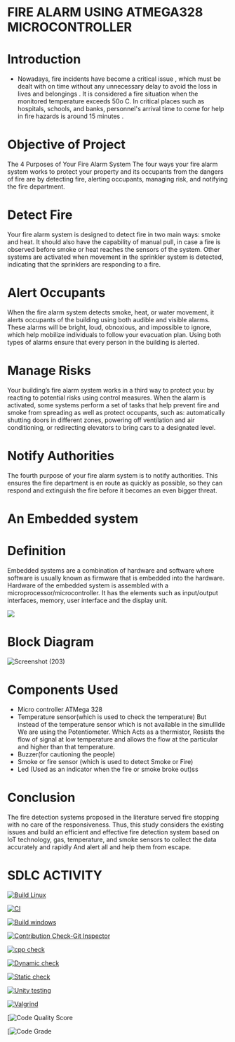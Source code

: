 # FIRE ALARM USING ATMEGA328 MICROCONTROLLER

# Introduction
* Nowadays, fire incidents have become a critical issue , which must be dealt with on time without any unnecessary delay to avoid the loss in lives and belongings . It is considered a fire situation when the monitored temperature exceeds 50o C. In critical places such as hospitals, schools, and banks, personnel's arrival time to come for help in fire hazards is around 15 minutes .

# Objective of Project
The 4 Purposes of Your Fire Alarm System
The four ways your fire alarm system works to protect your property and its occupants from the dangers of fire are by detecting fire, alerting occupants, managing risk, and notifying the fire department.

#  Detect Fire
Your fire alarm system is designed to detect fire in two main ways: smoke and heat. It should also have the capability of manual pull, in case a fire is observed before smoke or heat reaches the sensors of the system. Other systems are activated when movement in the sprinkler system is detected, indicating that the sprinklers are responding to a fire. 

#  Alert Occupants
When the fire alarm system detects smoke, heat, or water movement, it alerts occupants of the building using both audible and visible alarms. These alarms will be bright, loud, obnoxious, and impossible to ignore, which help mobilize individuals to follow your evacuation plan. Using both types of alarms ensure that every person in the building is alerted.

# Manage Risks
Your building’s fire alarm system works in a third way to protect you: by reacting to potential risks using control measures. When the alarm is activated, some systems perform a set of tasks that help prevent fire and smoke from spreading as well as protect occupants, such as: automatically shutting doors in different zones, powering off ventilation and air conditioning, or redirecting elevators to bring cars to a designated level.

# Notify Authorities
The fourth purpose of your fire alarm system is to notify authorities. This ensures the fire department is en route as quickly as possible, so they can respond and extinguish the fire before it becomes an even bigger threat. 

# An Embedded system
# Definition
 Embedded systems are a combination of hardware and software where software is usually known as firmware that is embedded into the hardware. Hardware of the embedded system is assembled with a microprocessor/microcontroller. It has the elements such as input/output interfaces, memory, user interface and the display unit.  
 
![](https://www.elprocus.com/wp-content/uploads/2016/10/Embedded-System-Block-Diagram.png)
#  Block Diagram
![Screenshot (203)](https://user-images.githubusercontent.com/99093515/155674854-22414bf2-e322-4a35-9971-8543407a3dd3.png)

# Components Used
* Micro controller ATMega 328
* Temperature sensor(which is used to check the temperature)
   But instead of the temperature sensor which is not available in the simullIde We are using the Potentiometer.
   Which Acts as a thermistor, Resists the flow of signal at low temperature and allows the flow at the particular and higher than that temperature.
* Buzzer(for cautioning the people)
* Smoke or fire sensor (which is used to detect Smoke or Fire)
* Led (Used as an indicator when the fire or smoke broke out)ss

# Conclusion
The fire detection systems proposed in the literature served fire stopping with no care of the responsiveness. Thus, this study considers the existing issues and build an efficient and effective fire detection system based on IoT technology, gas, temperature, and smoke sensors to collect the data accurately and rapidly
And alert all and help them from escape.

# SDLC ACTIVITY

[![Build Linux](https://github.com/Ramjitha2368/M2_Embedded-C-UTIL/actions/workflows/Build%20Linux.yml/badge.svg)](https://github.com/Ramjitha2368/M2_Embedded-C-UTIL/actions/workflows/Build%20Linux.yml)

[![CI](https://github.com/Ramjitha2368/M2_Embedded-C-UTIL/actions/workflows/CI.yml/badge.svg)](https://github.com/Ramjitha2368/M2_Embedded-C-UTIL/actions/workflows/CI.yml)

[![Build windows](https://github.com/Ramjitha2368/M2_Embedded-C-UTIL/actions/workflows/Build%20windows.yml/badge.svg)](https://github.com/Ramjitha2368/M2_Embedded-C-UTIL/actions/workflows/Build%20windows.yml)

[![Contribution Check-Git Inspector](https://github.com/Ramjitha2368/M2_Embedded-C-UTIL/actions/workflows/Contribution%20Check-Git%20Inspector.yml/badge.svg)](https://github.com/Ramjitha2368/M2_Embedded-C-UTIL/actions/workflows/Contribution%20Check-Git%20Inspector.yml)

[![cpp check](https://github.com/Ramjitha2368/M2_Embedded-C-UTIL/actions/workflows/cpp%20check.yml/badge.svg)](https://github.com/Ramjitha2368/M2_Embedded-C-UTIL/actions/workflows/cpp%20check.yml)

[![Dynamic check](https://github.com/Ramjitha2368/M2_Embedded-C-UTIL/actions/workflows/Dynamic%20check.yml/badge.svg)](https://github.com/Ramjitha2368/M2_Embedded-C-UTIL/actions/workflows/Dynamic%20check.yml)

[![Static check](https://github.com/Ramjitha2368/M2_Embedded-C-UTIL/actions/workflows/Static%20check.yml/badge.svg)](https://github.com/Ramjitha2368/M2_Embedded-C-UTIL/actions/workflows/Static%20check.yml)

[![Unity testing](https://github.com/Ramjitha2368/M2_Embedded-C-UTIL/actions/workflows/Unity%20testing.yml/badge.svg)](https://github.com/Ramjitha2368/M2_Embedded-C-UTIL/actions/workflows/Unity%20testing.yml)

[![Valgrind](https://github.com/Ramjitha2368/M2_Embedded-C-UTIL/actions/workflows/Valgrind.yml/badge.svg)](https://github.com/Ramjitha2368/M2_Embedded-C-UTIL/actions/workflows/Valgrind.yml)

[![Code Quality Score](https://api.codiga.io/project/32991/score/svg)

[![Code Grade](https://api.codiga.io/project/32991/status/svg)
